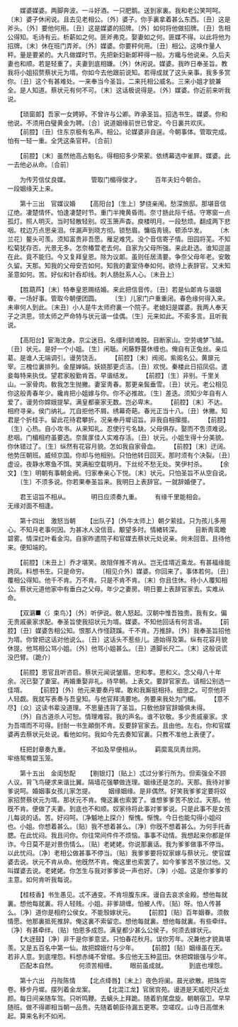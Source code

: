 <!-- { "loadSidebar": true } -->
　　媒婆媒婆。两脚奔波。一斗好酒。一只肥鹅。送到家裏。我和老公笑呵呵。〔末〕婆子休闲说。且去见老相公。〔外〕婆子。你手裏拿着甚么东西。〔丑〕这是斧头。〔外〕要他何用。〔丑〕这是媒婆的招牌。〔外〕如何将他做招牌。〔丑〕吿相公得知。毛诗有云。析薪如之何。匪斧弗克。娶妻如之何。匪媒不得。以此将他为招牌。〔末〕休在班门弄斧。〔外〕媒婆。你要秤何用。〔丑〕相公。这唤作量人秤。量是要紧的。大凡做媒时节。先把新妇新郞秤得一般。方纔与他说亲。久后夫妻也和顺。若是轻重了。夫妻到底相嫌。〔外〕休闲说。媒婆。我昨日奉圣旨。教我将小姐招赘蔡状元为壻。你如今去他跟前说知。若得成就了这头亲事。我多多赏你。〔丑〕这个有甚难处。一来奉当今圣旨。二来托相公威名。三来小姐才貌兼全。是人知道。蔡状元有何不可。〔末〕这话极说得是。〔外〕媒婆。你近前来听我说。 

　　【琐窗郞】吾家一女娉婷。不曾许与公卿。昨承圣旨。招选书生。媒婆。你和他说。不须用白璧黄金为聘。〔合〕说道姻缘前世已曾定。今日裏共欢庆。 
　　【前腔】〔丑〕住东京极有名声。相公。论媒婆非自逞。今朝事体。管取完成。怕有一轻一重。全凭这条官秤。〔合前〕 

　　【前腔】〔末〕虽然他高占魁名。得相招多少荣萦。依绣幕选中雀屛。媒婆。此一去他必从命。〔合前〕 

　　为传芳信仗良媒。　　　　管取门楣得俊才。 
　　百年夫妇今朝合。　　　　一段姻缘天上来。 

　　第十三出　官媒议婚 
　　【高阳台】〔生上〕梦绕亲闱。愁深旅邸。那堪音信辽绝。凄楚情怀。怕逢凄楚时节。重门半掩黄昏雨。奈寸肠此际千结。守寒窗一点孤灯。照人明灭。当时轻散轻别。叹玉箫声杳。庾楼明月。一段愁烦。翻成两下悲咽。枕边万点思亲泪。伴漏声到晓方彻。锁愁眉。慵临靑镜。顿添华发。 
　　〔木兰花〕鳌头可羡。须知富贵非吾愿。雁足难凭。没个音信寄子情。田园将芜。不知松菊犹存否。光景无多。怎奈椿萱老去何。自家为父母所强。来此赴选。谁知逗遛在此。竟不能归。今又复拜皇恩。除为议郞。虽则任居淸要。争奈父母年老。安敢久留。天那。知我的父母安否如何。知我的妻室侍奉如何。欲待上表辞官。又未知圣意如何。苦。好似和针呑却线。刺人肠肚系人心。〔末丑上〕 

　　【胜葫芦】〔末〕特奉皇恩赐结婚。来此把信音传。〔丑〕若是仙郞肯与谐姻眷。一场好事。管取今朝便团圆。 
　　〔生〕儿家门户重重闭。春色缘何得入来。未审何人到此。〔末丑〕小人是牛太师府裏一个院子。老媳妇是媒婆。我两人奉天子之洪恩。领太师之严命特与状元谐一佳偶。〔生〕元来如此。不索多言。且听我说。 

　　【高阳台】宦海沈身。京尘迷目。名缰利锁难脱。目断家山。空劳魂梦飞越。〔丑〕状元。是好一个小姐。〔生〕闲聒。闲藤野蔓休缠也。俺自有正兔丝。亲瓜葛。是谁人无端调引。谩劳饶舌。 
　　【前腔】〔末〕阀阅。紫阁名公。黄扉元宰。三槐位裏排列。金屋婵娟。妖娆那更贞洁。〔丑〕欢悦。秦楼此日招凤侣。遣妾每特来执伐。望君家殷勤肯首。早谐结发。 
　　【前腔】〔生〕非别。千里关山。一家骨肉。敎我怎生抛撇。妻室靑春。那更亲鬓垂雪。〔丑〕状元。老公相见你这般靑春年少。纔肯把小姐嫁与你。你不必推故。〔生〕差迭。须知少年自有人爱了。谩劳你嫦娥提挈。满皇都豪家无数。岂必卑末。 
　　【前腔】〔末〕不达。相府寻亲。侯门纳礼。兀自拒他不屑。绣幕奇葩。春光正当十八。〔丑〕休撇。知君是个折桂手。留此花待君攀折。况亲奉丹墀诏旨。非我自相撺掇。 
　　【前腔】〔生〕心热。自小攻书。从来知礼。忍使行亏名缺。父母俱存。娶而不吿须难说。悲咽。门楣相府虽要选。奈扊扅佳人实难存活。〔丑〕状元。小姐生得十分美貌。你休错过了。〔生〕纵然有花容月貌。怎如我自家骨血。 
　　【前腔】〔末〕迂阔。他势压朝班。威倾京国。你却与他相别。只怕他转日回天。那时须有个决裂。〔丑〕虚设。夜静水寒鱼不饵。笑满船空载明月。下丝纶不愁无处。笑伊村杀。 
　　【余文】〔生〕明朝有事朝金阙。归家奉亲心下悦。〔末〕状元。只怕圣旨不从空自说。 
　　〔生〕不须多说。你若果奉圣旨来。我明日上表辞官。一就辞婚便了。 

　　君王诏旨不相从。　　　　明日应须奏九重。 
　　有缘千里能相会。　　　　无缘对面不相逢。 

　　第十四出　激怒当朝 
　　【出队子】〔外牛太师上〕朝夕萦挂。只为孩儿多用心。不知月老事何因。为甚冰人没信音。颙望多时。情緖转深。 
　　目断靑鸾瞻碧雾。情深红叶看金沟。自家昨遣院子和官媒去蔡状元处说亲。尙未回音。且待他来。便知端的。 

　　【前腔】〔末丑上〕乔才堪笑。故阻佯推不肯从。岂无佳壻近乘龙。有甚福缘能跨凤。料想书生。只是命穷。 
　　〔相见介外〕媒婆。你回来了。事体若何。〔丑〕覆相公得知。他千不肯。万不肯。只是不肯不肯。〔末〕你且住休。待小人覆知相公。蔡状元道他家中有垂白之父母。年少之妻房。明日要上表辞官家去。实难从命。 

　　【双鸂■〈氵束鸟〉】〔外〕听伊说。敎人怒起。汉朝中惟吾独贵。我有女。偏无贵戚豪家求配。奉圣旨使我招状元为壻。媒婆。不知他回话有何言语。 
　　【前腔】〔丑〕媒婆吿相公知。恨那人作怪跷蹊。千不肯。万推辞。〔外〕我奉圣旨招他为壻。你曾把这话对他说么。〔丑〕这话头不惹些儿。道始得及第。纵有花容月貌休提。他骂相公骂小姐。〔外〕他骂小姐甚么。〔丑〕道脚长尺二。〔末〕这般说谎没巴臂。〔跪介〕 

　　【前腔】恩官且听咨启。蔡状元闻说皱眉。忠和孝。恩和义。念父母八十年余。况已娶了妻室。再婚重娶非礼。待早朝。上表文。要辞官家去。请相公别选一佳壻。 
　　【前腔】〔外〕他元来要奏丹墀。敢和我厮挺相持。细思之。可奈他将人轻觑。我就写表奏与吾皇知。与他官拜淸要地。务要来我处为门楣。 
　　【意不尽】〔众〕这读书辈没道理。不思量违背了圣旨。只敎他辞官辞婚俱未得。 
　　〔外〕自古道杀人可恕。情理难容。我的声名。谁不钦敬。多少贵戚豪家。求为吾壻而不可得。尀耐一书生顚倒不肯。反要辞官家去。且由他。左右。你和官媒婆再去蔡状元处说。看他如何。我如今先去奏知官裏。只教不准他上表便了。 

　　枉把封章奏九重。　　　　不如及早便相从。 
　　羁縻鸾凤靑丝网。　　　　牢络鸳鸯碧玉笼。 

　　第十五出　金闺愁配 
　　【剔银灯】〔贴上〕忒过分爹行所为。但索强全不顾人议。背飞鸟硬求来谐比翼。隔墙花强攀做连理。姻缘还是怎的。天那。我待对爹爹说呵。婚姻事女孩儿家怎提。 
　　姻缘姻缘。是非偶然。好笑我爹爹定要将奴家招赘蔡状元为壻。那状元不肯。俺这裏也索罢了。谁想爹爹苦不放过。天那。他旣不肯。便做了夫妻。到底也不和顺。奴家待将此事对爹爹说。只是此事不是女孩儿每说的话。苦。好闷呵。〔净魆地上探介〕惭愧。惭愧。今日也能勾得小姐闷也。小姐。你想着甚么。〔贴〕我不想着甚么。〔净〕你旣不想着甚么。为何手托香腮。在此忧闷。我且问你。你往常间件件不烦恼。事事不动情。我想起来你都是佯诈。今日莫不是对景伤情么。〔贴〕老姥姥。你说那裏话。我为爹爹做事不停当。以此忧闷。〔净〕老相公做甚事不停当。〔贴〕我爹爹要将奴家嫁与蔡状元。使官媒婆去说。状元不肯从命。他旣然不肯。俺这里也索罢了。如今爹爹苦不放过他。又叫媒婆去说。老姥姥。你怎生与我对爹爹说一声也好。〔净〕小姐。这是你爹爹的主意。如何肯听我每说。 

　　【桂枝香】书生愚见。忒不通变。不肯坦腹东床。谩自去哀求金殿。想他每就裏。想他每就裏。将人轻贱。小姐。非爹胡缠。怕被人传。〔贴〕呀。怕人传甚么。〔净〕道你是相府公侯女。不能彀嫁状元。 
　　【前腔】〔贴〕百年姻眷。须敎情愿。他那裏抵死推辞。俺这裏不索留恋。想他每就裏。想他每就裏。有些牵绊。〔净〕有甚牵绊。〔贴〕怕恩多成怨。满皇都少甚么公侯子。何须去嫁状元。 
　　【大迓鼓】〔净〕非干是你爹意坚。只怕春花秋月。误你芳年。况兼他才貌眞堪羡。又是五百名中第一仙。故把嫦娥付与少年。 
　　【前腔】〔贴〕姻缘虽在天。若非人意。到底埋怨。料想赤绳不曾绾。多应他无玉种蓝田。休把嫦娥强与少年。 
　　匹配本自然。　　　　何须苦相缠。 
　　眼前虽成就。　　　　到底也埋怨。 

　　第十六出　丹陛陈情 
　　【北点绛唇】〔末上〕夜色将阑。晨光欲散。把珠帘卷。移步丹墀。摆列着金龙案。 
　　【北混江龙】官居宫苑。谩道是天威咫尺近龙颜。每日间亲随车驾。只听鸣鞭。去螭头上拜跪。随着豹尾盘旋。朝朝宿卫。早早随班。做不得卿相当朝一品贵。先随着朝臣待漏五更寒。空嗟叹。山寺日高僧未起。算来名利不如闲。 
